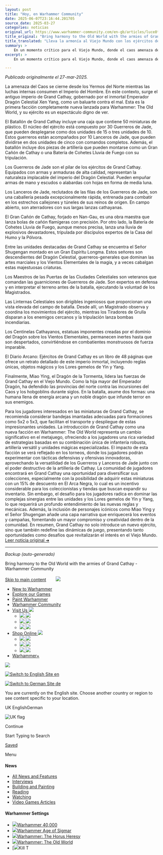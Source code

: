 ```yaml
---
layout: post
title: "Hoy, en Warhammer Community"
date: 2025-06-07T23:16:44.201705
source_date: 2025-03-27
categories: noticias
original_url: https://www.warhammer-community.com/en-gb/articles/luce8te0/bring-harmony-to-the-old-world-with-the-armies-of-grand-cathay/
title_original: "Bring harmony to the Old World with the armies of Grand Cathay - Warhammer Community"
title_translated: "Lleva la armonía al Viejo Mundo con los ejércitos de Gran Cathay - Comunidad Warhammer"
summary: >
    En un momento crítico para el Viejo Mundo, donde el caos amenaza desde el norte y las fuerzas del orden están al límite, surge la esperanza en la forma de Gran Cathay. Gobernada por el inmortal Emperador Dragón Celestial Xen Yang, esta antigua nación ha enviado sus ejércitos para restaurar el equilibrio. Con una impresionante caja de batallón que incluye 50 miniaturas de plástico, los ejércitos de Gran Cathay están listos para enfrentar la oscuridad. Desde los implacables Guerreros de Jade hasta los majestuosos Señores Shugengan, cada unidad está diseñada para combatir con armonía y precisión. Descubre cómo esta nueva facción promete cambiar el destino del Viejo Mundo en Warhammer: The Old World.
excerpt: >
    En un momento crítico para el Viejo Mundo, donde el caos amenaza desde el norte y las fuerzas del orden están al límite, surge la esperanza en la forma de Gran Cathay. Gobernada por el inmortal Emperador Dragón Celestial Xen Yang, esta antigua nación ha enviado sus ejércitos para restaurar el equilibrio. Con una impresionante caja de batallón que incluye 50 miniaturas de plástico, los ejércitos de Gran Cathay están listos para enfrentar la oscuridad. Desde los implacables Guerreros de Jade hasta los majestuosos Señores Shugengan, cada unidad está diseñada para combatir con armonía y precisión. Descubre cómo esta nueva facción promete cambiar el destino del Viejo Mundo en Warhammer: The Old World.

---
```


*Publicado originalmente el 27-mar-2025.*

La amenaza del Caos se cierne desde los Yermos del Norte mientras las luchas internas consumen el Imperio del Hombre. En este contexto, surge el antiguo imperio de Grand Cathay, gobernado por el inmortal Emperador Dragón Celestial Xen Yang, como un baluarte contra el mal. Esta es la primera facción completamente nueva lanzada para Warhammer: The Old World, y su ejército es un espectáculo digno de ver.

El Batallón de Grand Cathay incluye una caja que contiene 50 miniaturas de plástico. El núcleo del ejército está compuesto por 30 Guerreros de Jade, que pueden desplegarse como dos unidades de 15 o tres unidades de 10. Estos guerreros están acompañados por 10 Lanceros de Jade, que pueden dividirse en dos unidades de cinco con comandos completos. Además, el batallón incluye dos piezas de artillería que pueden montarse como un Gran Cañón de Cathay o una Batería de Cohetes Lluvia de Fuego con su tripulación.

Los Guerreros de Jade son el pilar de los ejércitos de Grand Cathay. Equipados con armas y armaduras de alta calidad, representan la naturaleza implacable del imperio del Dragón Celestial. Pueden empuñar armas de mano y escudos o alabardas con hojas en forma de media luna.

Los Lanceros de Jade, reclutados de las filas de los Guerreros de Jade, son una caballería pesada excepcionalmente rápida, entrenada para combatir en los estrechos callejones y túneles de sus reinos de origen. En campo abierto, son aterradores con sus largas lanzas cathayanas.

El Gran Cañón de Cathay, forjado en Nan-Gau, es una obra maestra que lanza bolas de cañón flamígeras con precisión. Por otro lado, la Batería de Cohetes Lluvia de Fuego, aunque menos precisa, lanza una lluvia de explosivos devastadores, tripulada por discípulos expertos de la Casa del Humo y la Pólvora.

Entre las unidades destacadas de Grand Cathay se encuentra el Señor Shugengan montado en un Gran Espíritu Longma. Estos señores son descendientes del Dragón Celestial, guerreros-generales que dominan las artes marciales y los Vientos Elementales de la magia, y a veces cabalgan estas majestuosas criaturas.

Los Maestros de las Puertas de las Ciudades Celestiales son veteranos que comandan las guarniciones de Guerreros de Jade. Son expertos en defensa y en interpretar el terreno antes de la batalla, ejecutando la voluntad de los Magistrados.

Las Linternas Celestiales son dirigibles ingeniosos que proporcionan una vista elevada del campo de batalla. Desde allí, un Magistrado observa y coordina los movimientos del ejército, mientras los Tiradores de Grulla disparan a los enemigos cercanos y la tripulación lanza bombas incendiarias.

Los Centinelas Cathayanos, estatuas imponentes creadas por el dominio del Dragón sobre los Vientos Elementales, permanecen inertes hasta que son despertados, convirtiéndose en combatientes monstruosos de fuerza imparable.

El Diario Arcano: Ejércitos de Grand Cathay es un libro de 48 páginas que ofrece un retrato detallado de este imperio inmortal, incluyendo reglas únicas, objetos mágicos y los Lores gemelos de Yin y Yang.

Finalmente, Miao Ying, el Dragón de la Tormenta, lidera las fuerzas de Grand Cathay en el Viejo Mundo. Como la hija mayor del Emperador Dragón, ha defendido las provincias del norte contra las incursiones del Caos y los hobgoblins durante siglos. En la batalla, asume dos formas: una humana llena de energía arcana y un noble dragón que infunde terror en sus enemigos.

Para los jugadores interesados en las miniaturas de Grand Cathay, se recomienda considerar bandejas imantadas adecuadas para formaciones como 5x2 o 5x3, que facilitan el transporte y despliegue de estas impresionantes unidades.
La introducción de Grand Cathay como una nueva facción en Warhammer: The Old World representa un cambio significativo en el metajuego, ofreciendo a los jugadores una rica variedad de estrategias basadas en su combinación única de infantería robusta, artillería versátil y unidades mágicas especializadas. El impacto de esta facción se verá reflejado en los torneos, donde los jugadores podrán experimentar con tácticas defensivas y ofensivas innovadoras, aprovechando la versatilidad de los Guerreros y Lanceros de Jade junto con el poder destructivo de la artillería de Cathay. La comunidad de jugadores encontrará en Grand Cathay una oportunidad para diversificar sus colecciones, especialmente con la posibilidad de adquirir estas miniaturas con un 15% de descuento en El Arca Negra, lo cual es un incentivo considerable para los coleccionistas y tiendas que buscan expandir su inventario. Sin embargo, el desafío para los jugadores radica en dominar las complejas sinergias entre las unidades y los Lores gemelos de Yin y Yang, lo que requerirá un profundo entendimiento de las nuevas reglas y mecánicas. Además, la inclusión de personajes icónicos como Miao Ying y el Señor Shugengan añade una capa narrativa que enriquecerá los eventos y campañas, fomentando un mayor compromiso y creatividad dentro de la comunidad. En resumen, Grand Cathay no solo introduce un nuevo ejército, sino que también redefine las dinámicas de juego, presentando tanto oportunidades como desafíos que revitalizarán el interés en el Viejo Mundo.
[Leer noticia original ➜](https://www.warhammer-community.com/en-gb/articles/luce8te0/bring-harmony-to-the-old-world-with-the-armies-of-grand-cathay/)

---

*Backup (auto-generado)*

Bring harmony to the Old World with the armies of Grand Cathay - Warhammer Community

[Skip to main content](#)
[![](data:image/svg+xml;base64,PHN2ZyB3aWR0aD0iMjQiIGhlaWdodD0iMTkiIHZpZXdCb3g9IjAgMCAyNCAxOSIgZmlsbD0ibm9uZSIgeG1sbnM9Imh0dHA6Ly93d3cudzMub3JnLzIwMDAvc3ZnIj4KPHBhdGggZD0iTTAgMUgyNCIgc3Ryb2tlPSJ3aGl0ZSIgc3Ryb2tlLXdpZHRoPSIxLjUiLz4KPHBhdGggZD0iTTAgMTBIMjQiIHN0cm9rZT0id2hpdGUiIHN0cm9rZS13aWR0aD0iMS41Ii8+CjxwYXRoIGQ9Ik0wIDE4SDI0IiBzdHJva2U9IndoaXRlIiBzdHJva2Utd2lkdGg9IjEuNSIvPgo8L3N2Zz4K)](#)
[![](https://globalnav.warhammer.com/images/White-Warhammerlogo.png)](https://www.warhammer.com/home?utm_medium=referral&utm_source=www.warhammer-community.com)

* [New to Warhammer](https://start-warhammer.com/en/)
* [Explore our Games](https://start-warhammer.com/explore-our-games/)
* [Paint Warhammer](https://citadelcolour.com)
* [Warhammer Community](https://www.warhammer-community.com/)
* [Visit Us
  ![](https://globalnav.warhammer.com/images/GW_dropdown-chevron.png)](#)
  + [![](https://globalnav.warhammer.com/images/OurWarhammerStores_2020.png)
    ![](https://globalnav.warhammer.com/images/OurWarhammerStores_2020.png)](https://stores.warhammer.com)
  + [![](https://globalnav.warhammer.com/images/StoreFinder_2020.png)
    ![](https://globalnav.warhammer.com/images/StoreFinder_2020.png)](https://www.warhammer.com/en-GB/store-finder?utm_medium=referral&utm_source=www.warhammer-community.com)
  + [![](https://globalnav.warhammer.com/images/GW-mobile-warhammerworld-logo.png)
    ![](https://globalnav.warhammer.com/images/GW-warhammerworld-logo@2x.png)](https://warhammerworld.warhammer-community.com)
* [Shop Online
  ![](https://globalnav.warhammer.com/images/GW_dropdown-chevron.png)](#)
  + [![](https://globalnav.warhammer.com/images/warhammer.png)
    ![](https://globalnav.warhammer.com/images/warhammer.svg)](https://www.warhammer.com/home?utm_medium=referral&utm_source=www.warhammer-community.com)
  + [![](https://globalnav.warhammer.com/images/GW-mobile-blacklibrary-logo.png)
    ![](https://globalnav.warhammer.com/images/GW-blacklibrary-logo@2x.png)](http://www.blacklibrary.com/)
  + [![](https://globalnav.warhammer.com/images/WH-Merch-logo-V4-WHT.png)
    ![](https://globalnav.warhammer.com/images/WH-Merch-logo-V4-WHT.png)](https://merch.warhammer.com)
* [Warhammer+](https://warhammerplus.com)

![](https://globalnav.warhammer.com/images/White-Warhammerlogo.png)

[![Switch to English Site](https://globalnav.warhammer.com/images/flags/en.png)
en](#)

[![Switch to German Site](https://globalnav.warhammer.com/images/flags/de.png)
de](https://www.warhammer-community.com/de/en-gb/articles/luce8te0/bring-harmony-to-the-old-world-with-the-armies-of-grand-cathay)

You are currently on the English site. Choose another country or region to see content specific to your location.

UK EnglishGerman

![UK flag](/images/uk-flag.png)

Continue

Start Typing to Search

[Saved](/en-gb/saved/)

Menu

#### News

* [All News and Features](/en-gb/all-news-and-features/)
* [Interviews](/en-gb/all-news-and-features/interviews/)
* [Building and Painting](/en-gb/all-news-and-features/building-and-painting/)
* [Reading](/en-gb/all-news-and-features/reading/)
* [Watching](/en-gb/all-news-and-features/watching/)
* [Video Games Articles](/en-gb/all-news-and-features/video-games/)

#### Warhammer Settings

* [![](https://assets.warhammer-community.com/gs-icon-dark_warhammer40,000.svg)Warhammer 40,000](/en-gb/setting/warhammer-40000/)
* [![](https://assets.warhammer-community.com/gs-icon-dark_warhammerageofsigmar.svg)Warhammer Age of Sigmar](/en-gb/setting/warhammer-age-of-sigmar/)
* [![](https://assets.warhammer-community.com/gs-icon-dark-thehorusheresy.svg)Warhammer: The Horus Heresy](/en-gb/setting/warhammer-the-horus-heresy/)
* [![](https://assets.warhammer-community.com/gs-icon-dark_warhammer-theoldworld.svg)Warhammer: The Old World](/en-gb/setting/warhammer-the-old-world/)
* [![](https://assets.warhammer-community.com/gs-icon-dark_killteam.svg)Kill T
